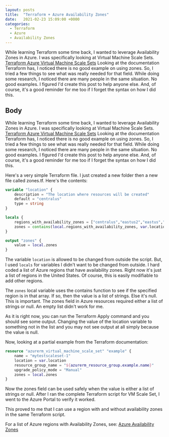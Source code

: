 ```yaml
---
layout: posts
title:  "Terraform + Azure Availability Zones"
date:   2021-02-23 15:09:00 +0000
categories: 
  - Terraform
  - Azure
  - Availability Zones
---
```


While learning Terraform some time back, I wanted to leverage Availability Zones in Azure. I was specifically looking at Virtual Machine Scale Sets. [Terraform Azure Virtual Machine Scale Sets](https://www.terraform.io/docs/providers/azurerm/r/virtual_machine_scale_set.html) Looking at the documentation Terraform has, I noticed there is no good example on using zones. So, I tried a few things to see what was really needed for that field. While doing some research, I noticed there are many people in the same situation. No good examples. I figured I'd create this post to help anyone else. And, of course, it's a good reminder for me too if I forget the syntax on how I did this.

## Body

While learning Terraform some time back, I wanted to leverage Availability Zones in Azure. I was specifically looking at Virtual Machine Scale Sets. [Terraform Azure Virtual Machine Scale Sets](https://www.terraform.io/docs/providers/azurerm/r/virtual_machine_scale_set.html) Looking at the documentation Terraform has, I noticed there is no good example on using zones. So, I tried a few things to see what was really needed for that field. While doing some research, I noticed there are many people in the same situation. No good examples. I figured I'd create this post to help anyone else. And, of course, it's a good reminder for me too if I forget the syntax on how I did this.

Here's a very simple Terraform file. I just created a new folder then a new file called zones.tf. Here's the contents:

``` terraform
variable "location" {
    description = "The location where resources will be created"
    default = "centralus"
    type = string
}

locals {
    regions_with_availability_zones = ["centralus","eastus2","eastus","westus"]
    zones = contains(local.regions_with_availability_zones, var.location) ? list("1","2","3") : null
}

output "zones" {
    value = local.zones
}
```

The variable `location` is allowed to be changed from outside the script. But, I used `locals` for variables I didn't want to be changed from outside. I hard coded a list of Azure regions that have availability zones. Right now it's just a list of regions in the United States. Of course, this is easily modifiable to add other regions.

The `zones` local variable uses the contains function to see if the specified region is in that array. If so, then the value is a list of strings. Else it's null. This is important. The zones field in Azure resources required either a list of strings or null. An empty list didn't work for me.

As it is right now, you can run the Terraform Apply command and you should see some output. Changing the value of the location variable to something not in the list and you may not see output at all simply because the value is null.

Now, looking at a partial example from the Terraform documentation:

``` terraform
resource "azurerm_virtual_machine_scale_set" "example" { 
    name = "mytestscaleset-1" 
    location = var.location
    resource_group_name = "${azurerm_resource_group.example.name}" 
    upgrade_policy_mode = "Manual" 
    zones = local.zones
}
```

Now the zones field can be used safely when the value is either a list of strings or null. After I ran the complete Terraform script for VM Scale Set, I went to the Azure Portal to verify it worked.

This proved to me that I can use a region with and without availability zones in the same Terraform script.

For a list of Azure regions with Availability Zones, see:
<a href="https://docs.microsoft.com/en-us/azure/availability-zones/az-overview" target="_blank">Azure Availability Zones</a>

